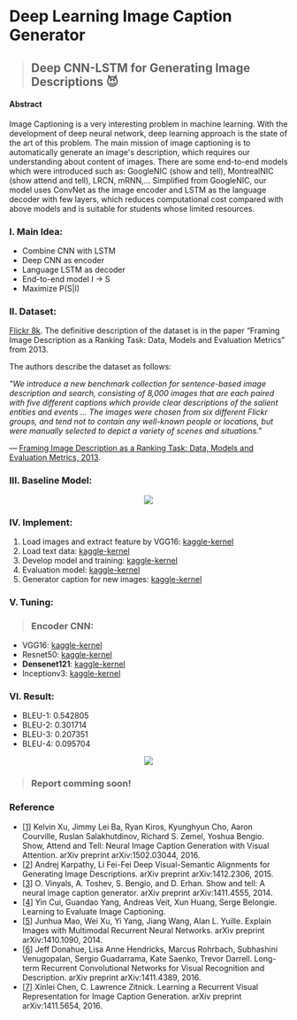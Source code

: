 # Deep Learning Image Caption Generator
> ## Deep CNN-LSTM for Generating Image Descriptions :smiling_imp:

#### Abstract
Image Captioning is a very interesting problem in machine learning. With the development of deep neural network, deep learning approach is the state of the art of this problem. The main mission of image captioning is to automatically generate an image's description, which requires our understanding about content of images. There are some end-to-end models which were introduced such as: GoogleNIC (show and tell), MontrealNIC (show attend and tell),  LRCN, mRNN,... Simplified from GoogleNIC, our model uses ConvNet as the image encoder and LSTM as the language decoder with few layers, which reduces computational cost compared with above models and is suitable for students whose limited resources.

### I. Main Idea:
* Combine CNN with LSTM
* Deep CNN as encoder
* Language LSTM as decoder
* End-to-end model I -> S
* Maximize P(S|I)

### II. Dataset: 
[Flickr 8k](https://forms.illinois.edu/sec/1713398). 
The definitive description of the dataset is in the paper “Framing Image Description as a Ranking Task: Data, Models and Evaluation Metrics” from 2013.

The authors describe the dataset as follows:

*"We introduce a new benchmark collection for sentence-based image description and search, consisting of 8,000 images that are each paired with five different captions which provide clear descriptions of the salient entities and events … The images were chosen from six different Flickr groups, and tend not to contain any well-known people or locations, but were manually selected to depict a variety of scenes and situations."*

— [Framing Image Description as a Ranking Task: Data, Models and Evaluation Metrics, 2013](https://www.jair.org/media/3994/live-3994-7274-jair.pdf).

### III. Baseline Model:

<p align="center">
  <img src="https://i.imgur.com/1DxxbyK.png" />
</p>

### IV. Implement:
1. Load images and extract feature by VGG16: [kaggle-kernel](https://www.kaggle.com/damminhtien/flirck-8k-dataset-explore-image)
2. Load text data: [kaggle-kernel](https://www.kaggle.com/damminhtien/text-data-exploxe)
3. Develop model and training: [kaggle-kernel](https://www.kaggle.com/damminhtien/development-model)
4. Evaluation model: [kaggle-kernel](https://www.kaggle.com/damminhtien/evaluate-model)
5. Generator caption for new images: [kaggle-kernel](https://www.kaggle.com/damminhtien/generation-caption-for-new-image)

### V. Tuning:
> ### Encoder CNN:
* VGG16: [kaggle-kernel](https://www.kaggle.com/damminhtien/development-model)
* Resnet50: [kaggle-kernel](https://www.kaggle.com/damminhtien/development-model-resnet50)
* **Densenet121**: [kaggle-kernel](https://www.kaggle.com/damminhtien/development-model-densenet121)
* Inceptionv3: [kaggle-kernel](https://www.kaggle.com/damminhtien/development-model-inceptionv3)

### VI. Result:
+ BLEU-1: 0.542805
+ BLEU-2: 0.301714
+ BLEU-3: 0.207351
+ BLEU-4: 0.095704

<p align="center">
  <img src="https://i.imgur.com/uFE7Hkn.png" />
</p>

> ### Report comming soon!

### Reference
+ [[1](https://arxiv.org/pdf/1502.03044.pdf)] Kelvin Xu, Jimmy Lei Ba, Ryan Kiros, Kyunghyun Cho, Aaron Courville, Ruslan Salakhutdinov, Richard S. Zemel, Yoshua Bengio. Show, Attend and Tell: Neural Image Caption Generation with Visual Attention. arXiv preprint arXiv:1502.03044, 2016.
+ [[2](https://cs.stanford.edu/people/karpathy/deepimagesent/)] Andrej Karpathy, Li Fei-Fei Deep Visual-Semantic Alignments for Generating Image Descriptions. arXiv preprint arXiv:1412.2306, 2015.
+ [[3](https://arxiv.org/pdf/1411.4555.pdf)] O. Vinyals, A. Toshev, S. Bengio, and D. Erhan. Show and tell: A neural image caption generator. arXiv preprint arXiv:1411.4555, 2014.
+ [[4](https://vision.cornell.edu/se3/wp-content/uploads/2018/03/1501.pdf)] Yin Cui, Guandao Yang, Andreas Veit, Xun Huang, Serge Belongie. Learning to Evaluate Image Captioning.
+ [[5](https://arxiv.org/pdf/1410.1090.pdf)] Junhua Mao, Wei Xu, Yi Yang, Jiang Wang, Alan L. Yuille. Explain Images with Multimodal Recurrent Neural Networks. arXiv preprint arXiv:1410.1090, 2014.
+ [[6](https://arxiv.org/pdf/1411.4389.pdf)] Jeff Donahue, Lisa Anne Hendricks, Marcus Rohrbach, Subhashini Venugopalan, Sergio Guadarrama, Kate Saenko, Trevor Darrell. Long-term Recurrent Convolutional Networks for Visual Recognition and Description. arXiv preprint arXiv:1411.4389, 2016.
+ [[7](https://arxiv.org/pdf/1411.4389.pdf)] Xinlei Chen, C. Lawrence Zitnick. Learning a Recurrent Visual Representation for Image Caption Generation. arXiv preprint arXiv:1411.5654, 2016.


